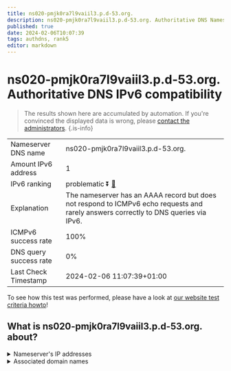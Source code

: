 ```yaml
---
title: ns020-pmjk0ra7l9vaiil3.p.d-53.org.
description: ns020-pmjk0ra7l9vaiil3.p.d-53.org. Authoritative DNS Nameserver IPv6 compatibility
published: true
date: 2024-02-06T10:07:39
tags: authdns, rank5
editor: markdown
---
```


# ns020-pmjk0ra7l9vaiil3.p.d-53.org. Authoritative DNS IPv6 compatibility

> The results shown here are accumulated by automation. If you're convinced the displayed data is wrong, please [contact the administrators](/howto/chat). 
{.is-info}




|   |   |
| - | - |
| Nameserver DNS name | ns020-pmjk0ra7l9vaiil3.p.d-53.org.
| Amount IPv6 address | 1
| IPv6 ranking | problematic :arrow_double_down: [🔗](/howto/ranking) |
| Explanation | The nameserver has an AAAA record but does not respond to ICMPv6 echo requests and rarely answers correctly to DNS queries via IPv6. |
| ICMPv6 success rate | 100%|
| DNS query success rate | 0% |
| Last Check Timestamp | 2024-02-06 11:07:39+01:00 |

To see how this test was performed, please have a look at [our website test criteria howto](/howto/testcriteria/authdns)!


## What is ns020-pmjk0ra7l9vaiil3.p.d-53.org. about?




<details>
<summary>Nameserver's IP addresses</summary>

2001:240:bb81::29:111

</details>



<details>
<summary>Associated domain names</summary>

www.daiichisankyo.com

</details>
